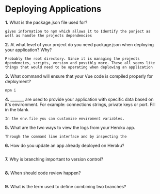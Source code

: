 # Deploying Applications

**1.** What is the package.json file used for?
<!-- enter you answer in the space below -->
```
gives information to npm which allows it to Identify the porject as well as handle the projects dependencies
``` 
**2.** At what level of your project do you need package.json when deploying your application? Why?
<!-- enter you answer in the space below -->
```
Probably the root directory. Since it is managing the projects dpendencies, scripts, version and possibly more. These all seems like things that would need to be operating when deplowing an application

```
**3.** What command will ensure that your Vue code is compiled properly for deployment?
<!-- enter you answer in the space below -->
```
npm i
```
**4.** _______ are used to provide your application with specific data based on it's environment. For example: connections strings, private keys or port. Fill in the blank.
<!-- enter you answer in the space below -->
```
In the env.file you can customize enviroment variables.
```
**5.** What are the two ways to view the logs from your Heroku app.
<!-- enter you answer in the space below -->
```
Through the command line interface and by inspecting the 
```
**6.** How do you update an app already deployed on Heroku?
<!-- enter you answer in the space below -->
```

```
**7.** Why is branching important to version control?
<!-- enter you answer in the space below -->
```

```
**8.** When should code review happen?
<!-- enter you answer in the space below -->
```

```
**9.** What is the term used to define combining two branches?
<!-- enter you answer in the space below -->
```

```